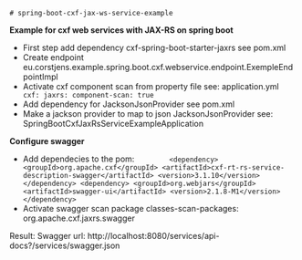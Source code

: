     # spring-boot-cxf-jax-ws-service-example
**Example for cxf web services with JAX-RS on spring boot** 

- First step add dependency cxf-spring-boot-starter-jaxrs see pom.xml
- Create endpoint eu.corstjens.example.spring.boot.cxf.webservice.endpoint.ExempleEndpointImpl
- Activate cxf component scan from property file see: application.yml
`     cxf:
      jaxrs:
        component-scan: true`
- Add dependency for JacksonJsonProvider see pom.xml
- Make a jackson provider to map to json JacksonJsonProvider see: SpringBootCxfJaxRsServiceExampleApplication

**Configure swagger**
- Add dependecies to the pom:
`        <dependency>
            <groupId>org.apache.cxf</groupId>
            <artifactId>cxf-rt-rs-service-description-swagger</artifactId>
            <version>3.1.10</version>
        </dependency>
        <dependency>
            <groupId>org.webjars</groupId>
            <artifactId>swagger-ui</artifactId>
            <version>2.1.8-M1</version>
        </dependency>`
- Activate swagger scan package classes-scan-packages: org.apache.cxf.jaxrs.swagger

Result: 
Swagger url: http://localhost:8080/services/api-docs?/services/swagger.json

